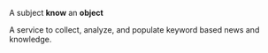 A subject **know** an **object**

A service to collect, analyze, and populate keyword based news and knowledge.
